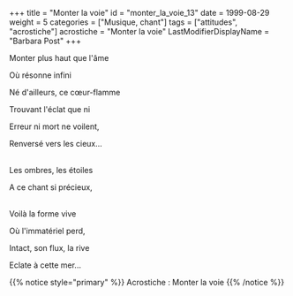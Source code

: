 +++
title = "Monter la voie"
id = "monter_la_voie_13"
date = 1999-08-29
weight = 5
categories = ["Musique, chant"]
tags = ["attitudes", "acrostiche"]
acrostiche = "Monter la voie"
LastModifierDisplayName = "Barbara Post"
+++

Monter plus haut que l'âme

Où résonne infini

Né d'ailleurs, ce cœur-flamme

Trouvant l'éclat que ni

Erreur ni mort ne voilent,

Renversé vers les cieux...

 \
Les ombres, les étoiles

A ce chant si précieux,

 \
Voilà la forme vive

Où l'immatériel perd,

Intact, son flux, la rive

Eclate à cette mer...

{{% notice style="primary" %}}
Acrostiche : Monter la voie
{{% /notice %}}
